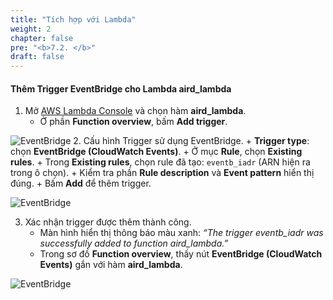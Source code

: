 ```yaml
---
title: "Tích hợp với Lambda"
weight: 2
chapter: false
pre: "<b>7.2. </b>"
draft: false
---
```


#### Thêm Trigger EventBridge cho Lambda **aird_lambda**

1. Mở [AWS Lambda Console](https://console.aws.amazon.com/lambda/home) và chọn hàm **aird_lambda**.
   + Ở phần **Function overview**, bấm **Add trigger**.

![EventBridge](/000058-SessionManager/images/7.EventBridge/10.png)
2. Cấu hình Trigger sử dụng EventBridge.
      + **Trigger type**: chọn **EventBridge (CloudWatch Events)**.
      + Ở mục **Rule**, chọn **Existing rules**.
      + Trong **Existing rules**, chọn rule đã tạo: `eventb_iadr` (ARN hiện ra trong ô chọn).
      + Kiểm tra phần **Rule description** và **Event pattern** hiển thị đúng.
      + Bấm **Add** để thêm trigger.

![EventBridge](/000058-SessionManager/images/7.EventBridge/11.png)

3. Xác nhận trigger được thêm thành công.
      + Màn hình hiển thị thông báo màu xanh: *“The trigger eventb_iadr was successfully added to function aird_lambda.”*
      + Trong sơ đồ **Function overview**, thấy nút **EventBridge (CloudWatch Events)** gắn với hàm **aird_lambda**.

![EventBridge](/000058-SessionManager/images/7.EventBridge/12.png)

